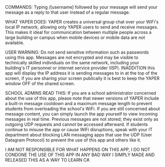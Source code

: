 COMMANDS:
Typing /[username] followed by your message will send your message as a reply to that user instead of a regular message.

WHAT YAPER DOES:
YAPER creates a universal group chat over your WiFi's local IP network, allowing only YAPER users to send and receive messages. This makes it ideal for communication between
multiple people across a large building or campus when mobile devices or mobile data are not available.

USER WARNING:
Do not send sensitive information such as passwords using this app. Messages are not encrypted and may be visible to technically skilled individuals on the same network,
including your building's IT personnel or internet service provider (ISP). INADDITION this app will display the IP address it is sending messages to in at the top of the screen, if you are sharing your screen publically it is best to keep the YAPER window OFF of the shared screen.

SCHOOL ADMINS READ THIS:
If you are a school administrator concerned about the use of this app, please note that newer versions of YAPER include a built-in message cooldown and a maximum message length to prevent students from
overloading the school's WiFi. If you are still concerned about message content, you can simply launch the app yourself to view incoming messages in real time. Previous messages are not stored;
they exist only as outgoing UDP requests and cannot be accessed afterward. If students continue to misuse the app or cause WiFi disruptions, speak with your IT department about blocking
LAN messaging apps that use the UDP (User Datagram Protocol) to prevent the use of this app and others like it.

I AM NOT RESPONSIBLE FOR WHAT HAPPENS ON THIS APP, I DO NOT CONDONE THE USE OF THIS APP IN ANY BAD WAY I SIMPLY MADE AND RELEASED THIS AS A WAY TO LEARN C#.
